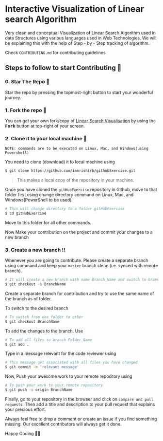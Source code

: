 # Interactive Visualization of Linear search Algorithm
Very clean and conceptual Visualization of Linear Search Algorithm used in data Structures using various languages used in Web Technologies. 
We will be explaining this with the help of Step - by - Step tracking of algorithm.


Check ``CONTRIBUTING.md`` for contributing guidelines

## Steps to follow to start Contributing :scroll:

### 0. Star The Repo :star2:

Star the repo by pressing the topmost-right button to start your wonderful journey.


### 1. Fork the repo :fork_and_knife:

You can get your own fork/copy of  <a href="https://github.com/iamrishirb/githubExercise.git">Linear Search Visualisation</a> by using the <kbd><b>Fork</b></kbd> button at top-right of your screen.


### 2. Clone it to your local machine :busts_in_silhouette:

`NOTE: commands are to be executed on Linux, Mac, and Windows(using Powershell)`

You need to clone (download) it to local machine using

```sh
$ git clone https://github.com/iamrishirb/githubExercise.git
```

> This makes a local copy of the repository in your machine.

Once you have cloned the `gitHubExercise` repository in Github, move to that folder first using change directory command on Linux, Mac, and Windows(PowerShell to be used).

```sh
# This will change directory to a folder gitHubExercise
$ cd gitHubExercise
```

Move to this folder for all other commands.

Now Make your contribution on the project and commit your changes to a new branch

### 3. Create a new branch :bangbang:

Whenever you are going to contribute. Please create a separate branch using command and keep your `master` branch clean (i.e. synced with remote branch).

```sh
# It will create a new branch with name Branch_Name and switch to branch Folder_Name
$ git checkout -b BranchName
```

Create a separate branch for contribution and try to use the same name of the branch as of folder.

To switch to the desired branch

```sh
# To switch from one folder to other
$ git checkout BranchName
```

To add the changes to the branch. Use

```sh
# To add all files to branch Folder_Name
$ git add .
```

Type in a message relevant for the code reviewer using

```sh
# This message get associated with all files you have changed
$ git commit -m 'relevant message'
```

Now, Push your awesome work to your remote repository using

```sh
# To push your work to your remote repository
$ git push -u origin BranchName
```

Finally, go to your repository in the browser and click on `compare and pull requests`.
Then add a title and description to your pull request that explains your precious effort.

 Always feel free to drop a comment or create an issue if you find something missing. Our excellent contributors will always get it done.
 
 Happy Coding 🎉🎉

